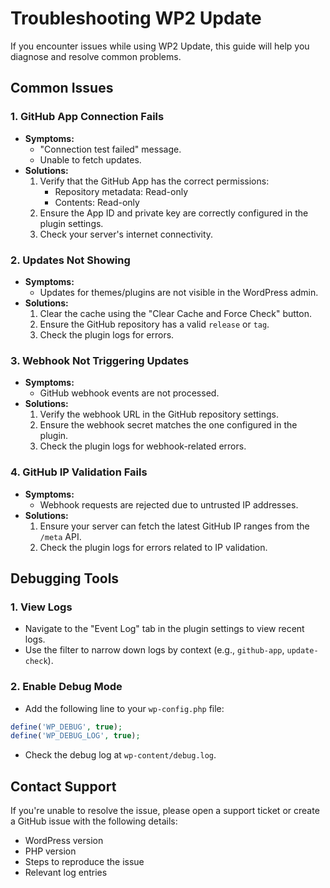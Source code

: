# Troubleshooting WP2 Update

If you encounter issues while using WP2 Update, this guide will help you diagnose and resolve common problems.

## Common Issues

### 1. **GitHub App Connection Fails**
- **Symptoms:**
  - "Connection test failed" message.
  - Unable to fetch updates.
- **Solutions:**
  1. Verify that the GitHub App has the correct permissions:
     - Repository metadata: Read-only
     - Contents: Read-only
  2. Ensure the App ID and private key are correctly configured in the plugin settings.
  3. Check your server's internet connectivity.

### 2. **Updates Not Showing**
- **Symptoms:**
  - Updates for themes/plugins are not visible in the WordPress admin.
- **Solutions:**
  1. Clear the cache using the "Clear Cache and Force Check" button.
  2. Ensure the GitHub repository has a valid `release` or `tag`.
  3. Check the plugin logs for errors.

### 3. **Webhook Not Triggering Updates**
- **Symptoms:**
  - GitHub webhook events are not processed.
- **Solutions:**
  1. Verify the webhook URL in the GitHub repository settings.
  2. Ensure the webhook secret matches the one configured in the plugin.
  3. Check the plugin logs for webhook-related errors.

### 4. **GitHub IP Validation Fails**
- **Symptoms:**
  - Webhook requests are rejected due to untrusted IP addresses.
- **Solutions:**
  1. Ensure your server can fetch the latest GitHub IP ranges from the `/meta` API.
  2. Check the plugin logs for errors related to IP validation.

## Debugging Tools

### 1. **View Logs**
- Navigate to the "Event Log" tab in the plugin settings to view recent logs.
- Use the filter to narrow down logs by context (e.g., `github-app`, `update-check`).

### 2. **Enable Debug Mode**
- Add the following line to your `wp-config.php` file:
```php
define('WP_DEBUG', true);
define('WP_DEBUG_LOG', true);
```
- Check the debug log at `wp-content/debug.log`.

## Contact Support
If you're unable to resolve the issue, please open a support ticket or create a GitHub issue with the following details:
- WordPress version
- PHP version
- Steps to reproduce the issue
- Relevant log entries